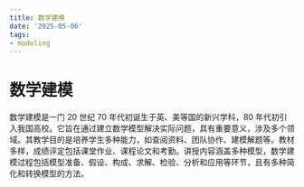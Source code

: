 ```yaml
---
title: 数学建模
date: '2025-05-06'
tags:
- modeling
---
```


# 数学建模

数学建模是一门 20 世纪 70 年代初诞生于英、美等国的新兴学科，80 年代初引入我国高校。它旨在通过建立数学模型解决实际问题，具有重要意义，涉及多个领域。其教学目的是培养学生多种能力，如查阅资料、团队协作、建模解题等。教材多样，成绩评定包括课堂作业、课程论文和考勤。讲授内容涵盖多种模型，数学建模过程包括模型准备、假设、构成、求解、检验、分析和应用等环节，且有多种简化和转换模型的方法。










































































































































































